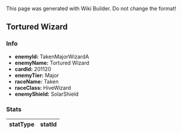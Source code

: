 <span class="wiki-builder">This page was generated with Wiki Builder. Do not change the format!</span>

## Tortured Wizard
### Info
* **enemyId:** TakenMajorWizardA
* **enemyName:** Tortured Wizard
* **cardId:** 201120
* **enemyTier:** Major
* **raceName:** Taken
* **raceClass:** HiveWizard
* **enemyShield:** SolarShield

### Stats
statType | statId
-------- | ------

